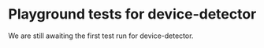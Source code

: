 # Playground tests for device-detector
We are still awaiting the first test run for device-detector.
